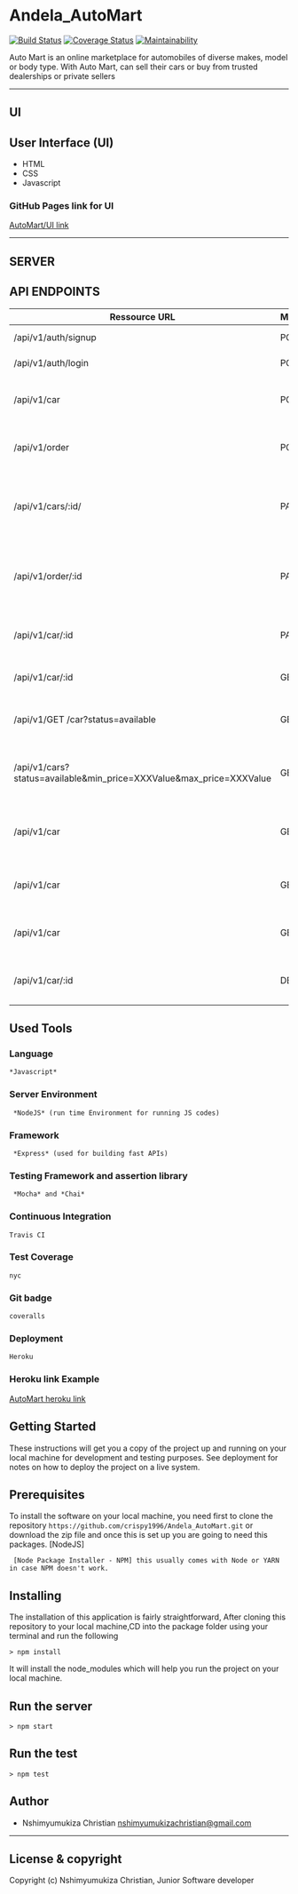 # Andela_AutoMart
[![Build Status](https://travis-ci.org/crispy1996/Andela_AutoMart.svg?branch=develop)](https://travis-ci.org/crispy1996/Andela_AutoMart)
[![Coverage Status](https://coveralls.io/repos/github/crispy1996/Andela_AutoMart/badge.svg?branch=Chore-adding-badges-%23166674243)](https://coveralls.io/github/crispy1996/Andela_AutoMart?branch=Chore-adding-badges-%23166674243)
[![Maintainability](https://api.codeclimate.com/v1/badges/e6716b48dc2ded4f2c27/maintainability)](https://codeclimate.com/github/crispy1996/Andela_AutoMart/maintainability)


Auto Mart is an online marketplace for automobiles of diverse makes, model or body type. With
Auto Mart,  can sell their cars or buy from trusted dealerships or private sellers

------------------------------------------------------------------------------

## UI

## User Interface (UI)
* HTML
* CSS
* Javascript

### GitHub Pages link for UI
[AutoMart/UI link](https://crispy1996.github.ioAndela_AutoMart/UI)

---------------------------------------------------------------------

## SERVER

## API ENDPOINTS

| Ressource URL | Methods  | Description  |
| ------- | --- | --- |
| /api/v1/auth/signup| POST | Get the user to signup |
| /api/v1/auth/login | POST | Get the user to login |
| /api/v1/car | POST | Get the user to post a car sale advertisement |
| /api/v1/order | POST | Get the user to make a purchase order |
| /api/v1/cars/:id/ | PATCH | Get the user to update the price of his/her posted car sale ad |
| /api/v1/order/:id | PATCH | Get the user to update the price or his/her purchase order |
| /api/v1/car/:id | PATCH | Get user to mark his/her posted AD as sold  |
| /api/v1/car/:id | GET | Get user to view a specific car |
| /api/v1/GET /car?status=available | GET | Get user to User can view all unsold cars |
| /api/v1/cars?status=available&min_price=XXXValue&max_price=XXXValue | GET | Get the user to view all unsold cars within a price range |
| /api/v1/car | GET | Get the Aamin to view all posted ads whether sold or unsold |
| /api/v1/car | GET | Get the user to view all used unsold cars |
| /api/v1/car | GET | Get the user to view all new unsold cars |
| /api/v1/car/:id | DELETE | Get the admin to delete a posted AD record |

## Used Tools

### Language
```
*Javascript*
```
### Server Environment
```
 *NodeJS* (run time Environment for running JS codes)
 ```
### Framework
```
 *Express* (used for building fast APIs)
 ```
### Testing Framework and assertion library
```
 *Mocha* and *Chai*
 ```
### Continuous Integration
```
Travis CI
```
### Test Coverage
```
nyc
```
### Git badge
```
coveralls
```
### Deployment
```
Heroku
```
### Heroku link Example
[AutoMart heroku link](https://auto-mart-ch.herokuapp.com)

## Getting Started
These instructions will get you a copy of the project up and running on your local machine for development and testing purposes. See deployment for notes on how to deploy the project on a live system.

## Prerequisites
To install the software on your local machine, you need first to clone the repository ```https://github.com/crispy1996/Andela_AutoMart.git``` or download the zip file and once this is set up you are going to need this packages. [NodeJS]

```
 [Node Package Installer - NPM] this usually comes with Node or YARN in case NPM doesn't work.
```

## Installing
The installation of this application is fairly straightforward, After cloning this repository to your local machine,CD into the package folder using your terminal and run the following

```
> npm install
```

It will install the node_modules which will help you run the project on your local machine.

## Run the server
```
> npm start
```
## Run the test
```
> npm test
```


## Author
- Nshimyumukiza Christian <nshimyumukizachristian@gmail.com>

---

## License & copyright
Copyright (c) Nshimyumukiza Christian, Junior Software developer



